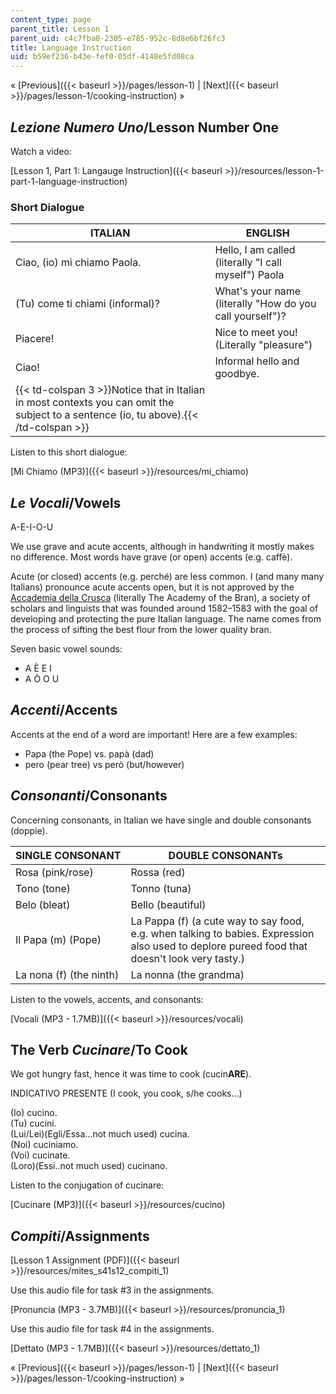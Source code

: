 ```yaml
---
content_type: page
parent_title: Lesson 1
parent_uid: c4c7fba0-2305-e785-952c-8d8e6bf26fc3
title: Language Instruction
uid: b59ef236-b43e-fef0-05df-4148e5fd08ca
---
```


« [Previous]({{< baseurl >}}/pages/lesson-1) | [Next]({{< baseurl >}}/pages/lesson-1/cooking-instruction) »

_Lezione Numero Uno_/Lesson Number One
--------------------------------------

Watch a video:

[Lesson 1, Part 1: Langauge Instruction]({{< baseurl >}}/resources/lesson-1-part-1-language-instruction)

### Short Dialogue

| ITALIAN | ENGLISH |
| --- | --- |
| Ciao, (io) mi chiamo Paola. | Hello, I am called (literally "I call myself") Paola |
| (Tu) come ti chiami (informal)? | What's your name (literally "How do you call yourself")? |
| Piacere! | Nice to meet you! (Literally "pleasure") |
| Ciao! | Informal hello and goodbye. |
| {{< td-colspan 3 >}}Notice that in Italian in most contexts you can omit the subject to a sentence (io, tu above).{{< /td-colspan >}} ||

Listen to this short dialogue:

[Mi Chiamo (MP3)]({{< baseurl >}}/resources/mi_chiamo)

_Le Vocali_/Vowels
------------------

A-E-I-O-U

We use grave and acute accents, although in handwriting it mostly makes no difference. Most words have grave (or open) accents (e.g. caffè).

Acute (or closed) accents (e.g. perché) are less common. I (and many many Italians) pronounce acute accents open, but it is not approved by the [Accademia della Crusca](http://www.accademiadellacrusca.it/en/pagina-d-entrata) (literally The Academy of the Bran), a society of scholars and linguists that was founded around 1582–1583 with the goal of developing and protecting the pure Italian language. The name comes from the process of sifting the best flour from the lower quality bran.

Seven basic vowel sounds:

*   A È E I
*   A Ò O U

_Accenti_/Accents
-----------------

Accents at the end of a word are important! Here are a few examples:

*   Papa (the Pope) vs. papà (dad)
*   pero (pear tree) vs però (but/however)

_Consonanti_/Consonants
-----------------------

Concerning consonants, in Italian we have single and double consonants (doppie).

| SINGLE CONSONANT | DOUBLE CONSONANTs |
| --- | --- |
| Rosa (pink/rose) | Rossa (red) |
| Tono (tone) | Tonno (tuna) |
| Belo (bleat) | Bello (beautiful) |
| Il Papa (m) (Pope)  | La Pappa (f) (a cute way to say food, e.g. when talking to babies. Expression also used to deplore pureed food that doesn't look very tasty.) |
| La nona (f) (the ninth) | La nonna (the grandma) 

Listen to the vowels, accents, and consonants:

[Vocali (MP3 - 1.7MB)]({{< baseurl >}}/resources/vocali)

The Verb _Cucinare_/To Cook
---------------------------

We got hungry fast, hence it was time to cook (cucin**ARE**).

INDICATIVO PRESENTE (I cook, you cook, s/he cooks...)

(Io) cucino.  
(Tu) cucini.  
(Lui/Lei)(Egli/Essa...not much used) cucina.  
(Noi) cuciniamo.  
(Voi) cucinate.  
(Loro)(Essi..not much used) cucinano.

Listen to the conjugation of cucinare:

[Cucinare (MP3)]({{< baseurl >}}/resources/cucino)

_Compiti_/Assignments
---------------------

[Lesson 1 Assignment (PDF)]({{< baseurl >}}/resources/mites_s41s12_compiti_1)

Use this audio file for task #3 in the assignments.

[Pronuncia (MP3 - 3.7MB)]({{< baseurl >}}/resources/pronuncia_1)

Use this audio file for task #4 in the assignments.

[Dettato (MP3 - 1.7MB)]({{< baseurl >}}/resources/dettato_1)

« [Previous]({{< baseurl >}}/pages/lesson-1) | [Next]({{< baseurl >}}/pages/lesson-1/cooking-instruction) »